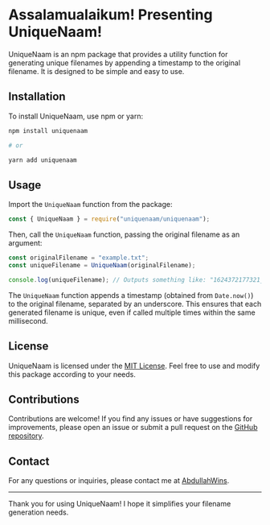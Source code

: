 # Assalamualaikum! Presenting UniqueNaam!

UniqueNaam is an npm package that provides a utility function for generating unique filenames by appending a timestamp to the original filename. It is designed to be simple and easy to use.

## Installation

To install UniqueNaam, use npm or yarn:

```bash
npm install uniquenaam

# or

yarn add uniquenaam
```

## Usage

Import the `UniqueNaam` function from the package:

```javascript
const { UniqueNaam } = require("uniquenaam/uniquenaam");
```

Then, call the `UniqueNaam` function, passing the original filename as an argument:

```javascript
const originalFilename = "example.txt";
const uniqueFilename = UniqueNaam(originalFilename);

console.log(uniqueFilename); // Outputs something like: "1624372177321_example.txt"
```

The `UniqueNaam` function appends a timestamp (obtained from `Date.now()`) to the original filename, separated by an underscore. This ensures that each generated filename is unique, even if called multiple times within the same millisecond.

## License

UniqueNaam is licensed under the [MIT License](https://opensource.org/licenses/MIT). Feel free to use and modify this package according to your needs.

## Contributions

Contributions are welcome! If you find any issues or have suggestions for improvements, please open an issue or submit a pull request on the [GitHub repository](https://github.com/abdullahwins/uniquenaam).

## Contact

For any questions or inquiries, please contact me at [AbdullahWins](https://github.com/abdullahwins).

---

Thank you for using UniqueNaam! I hope it simplifies your filename generation needs.
